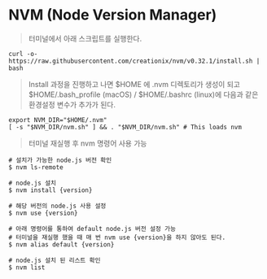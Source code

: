# NVM (Node Version Manager)
> 터미널에서 아래 스크립트를 실행한다. 

```
curl -o- https://raw.githubusercontent.com/creationix/nvm/v0.32.1/install.sh | bash
```


> Install 과정을 진행하고 나면 $HOME 에 .nvm 디렉토리가 생성이 되고  
  $HOME/.bash_profile (macOS) / $HOME/.bashrc (linux)에 다음과 같은 환경설정 변수가 추가가 된다.
```
export NVM_DIR="$HOME/.nvm"
[ -s "$NVM_DIR/nvm.sh" ] && . "$NVM_DIR/nvm.sh" # This loads nvm
```


> 터미널 재실행 후 nvm 명령어 사용 가능  

```
# 설치가 가능한 node.js 버전 확인
$ nvm ls-remote

# node.js 설치
$ nvm install {version}

# 해당 버전의 node.js 사용 설정
$ nvm use {version}

# 아래 명령어를 통하여 default node.js 버전 설정 가능
# 터미널을 재실행 했을 때 매 번 nvm use {version}을 하지 않아도 된다.
$ nvm alias default {version}

# node.js 설치 된 리스트 확인
$ nvm list
```
